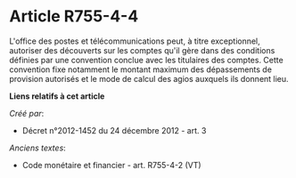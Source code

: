 # Article R755-4-4

L'office des postes et télécommunications peut, à titre exceptionnel, autoriser des découverts sur les comptes qu'il gère
dans des conditions définies par une convention conclue avec les titulaires des comptes. Cette convention fixe notamment le
montant maximum des dépassements de provision autorisés et le mode de calcul des agios auxquels ils donnent lieu.

**Liens relatifs à cet article**

_Créé par_:

  - Décret n°2012-1452 du 24 décembre 2012 - art. 3

_Anciens textes_:

  - Code monétaire et financier - art. R755-4-2 (VT)
